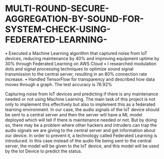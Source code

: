 # MULTI-ROUND-SECURE-AGGREGATION-BY-SOUND-FOR-SYSTEM-CHECK-USING-FEDERATED-LEARNING-
•	Executed a Machine Learning algorithm that captured noise from IoT devices, reducing maintenance by 40% and improving equipment uptime by 30% through Federated Learning on AWS Cloud
•	I researched modulation dots and signal processing techniques to optimize sound signal transmission to the central server, resulting in an 80% connection rate increase.
•	Handled TensorFlow for transparency and described how data moves through a graph. The test accuracy is 76.92%

Capturing noise from IoT devices and predicting if there is any maintenance needed or not using Machine Learning. The main task of this project is not only to implement this effectively but also to implement this as a federated learning environment. In our case, the audio signals of the IoT device should be sent to a central server and then the server will have a ML model deployed which will tell if there is maintenance needed or not. But by doing so, there may be a problem where other hackers and intruders can trap the audio signals we are giving to the central server and get information about our device. In order to prevent it, a technology called Federated Learning is introduced. In this case instead of the audio file being sent to the central server, the model will be given to the IoT device, and this model will be used by the Iot Device to predict the status.
